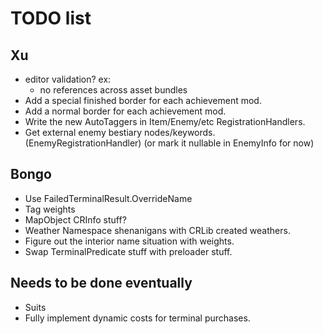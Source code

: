 # TODO list

## Xu
- editor validation? ex:
  - no references across asset bundles
- Add a special finished border for each achievement mod.
- Add a normal border for each achievement mod.
- Write the new AutoTaggers in Item/Enemy/etc RegistrationHandlers.
- Get external enemy bestiary nodes/keywords. (EnemyRegistrationHandler) (or mark it nullable in EnemyInfo for now)

## Bongo
- Use FailedTerminalResult.OverrideName
- Tag weights
- MapObject CRInfo stuff?
- Weather Namespace shenanigans with CRLib created weathers.
- Figure out the interior name situation with weights.
- Swap TerminalPredicate stuff with preloader stuff.

## Needs to be done eventually
- Suits
- Fully implement dynamic costs for terminal purchases.